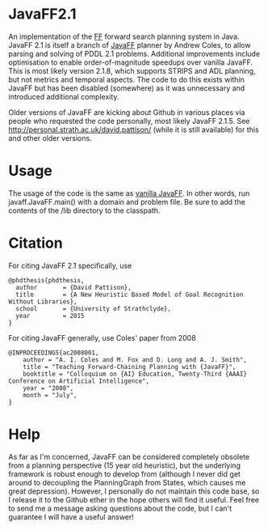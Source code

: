 # JavaFF2.1
An implementation of the [FF](https://fai.cs.uni-saarland.de/hoffmann/ff.html) forward search planning system in Java. JavaFF 2.1 is itself a branch of [JavaFF](https://nms.kcl.ac.uk/planning/software/javaff.html) planner by Andrew Coles, to allow parsing and solving of PDDL 2.1 problems. Additional improvements include optimisation to enable order-of-magnitude speedups over vanilla JavaFF. This is most likely version 2.1.8, which supports STRIPS and ADL planning, but not metrics and temporal aspects. The code to do this exists within JavaFF but has been disabled (somewhere) as it was unnecessary and introduced additional complexity. 

Older versions of JavaFF are kicking about Github in various places via people who requested the code personally, most likely JavaFF 2.1.5. See http://personal.strath.ac.uk/david.pattison/ (while it is still available) for this and other older versions.

# Usage
The usage of the code is the same as [vanilla JavaFF](https://nms.kcl.ac.uk/planning/software/javaff.html). In other words, run javaff.JavaFF.main() with a domain and problem file.  Be sure to add the contents of the /lib directory to the classpath.

# Citation

For citing JavaFF 2.1 specifically, use 

```
@phdthesis{phdthesis,
  author       = {David Pattison}, 
  title        = {A New Heuristic Based Model of Goal Recognition Without Libraries},
  school       = {University of Strathclyde},
  year         = 2015
}
```

For citing JavaFF generally, use Coles' paper from 2008

```
@INPROCEEDINGS{ac2008001,
	author = "A. I. Coles and M. Fox and D. Long and A. J. Smith",
	title = "Teaching Forward-Chaining Planning with {JavaFF}",
	booktitle = "Colloquium on {AI} Education, Twenty-Third {AAAI} Conference on Artificial Intelligence",
	year = "2008",
	month = "July",
}
```



# Help
As far as I'm concerned, JavaFF can be considered completely obsolete from a planning perspective (15 year old heuristic), but the underlying framework is robust enough to develop from (although I never did get around to decoupling the PlanningGraph from States, which causes me great depression). However, I personally do not maintain this code base, so I release it to the Github ether in the hope others will find it useful. Feel free to send me a message asking questions about the code, but I can't guarantee I will have a useful answer!

